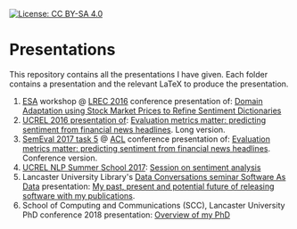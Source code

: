 [![License: CC BY-SA 4.0](https://licensebuttons.net/l/by-sa/4.0/80x15.png)](https://creativecommons.org/licenses/by-sa/4.0/)
# Presentations
This repository contains all the presentations I have given. Each folder contains a presentation and the relevant LaTeX to produce the presentation.

1. [ESA](http://gsi.dit.upm.es/esa2016/) workshop @ [LREC 2016](http://lrec2016.lrec-conf.org/en/) conference presentation of: [Domain Adaptation using Stock Market Prices to Refine Sentiment Dictionaries](./Domain%20Adaptation%20Dictionaries)
2. [UCREL 2016 presentation of](http://ucrel.lancs.ac.uk/crs/presentation.php?id=150): [Evaluation metrics matter: predicting sentiment from financial news headlines](./UCREL%20Eval%20Metrics). Long version.
3. [SemEval 2017 task 5](http://alt.qcri.org/semeval2017/task5/) @ [ACL](http://acl2017.org/) conference presentation of: [Evaluation metrics matter: predicting sentiment from financial news headlines](./SemEval%20Eval%20Metrics). Conference version.
4. [UCREL NLP Summer School 2017](http://ucrel.lancs.ac.uk/summerschool/nlp.php): [Session on sentiment analysis](./UCREL%20Summer%20School)
5. Lancaster University Library's [Data Conversations seminar Software As Data](http://wp.lancs.ac.uk/highly-relevant/2017/10/10/3rd-data-conversation-software-as-data-summary-and-slides/) presentation: [My past, present and potential future of
releasing software with my publications](./releasing%20software).
6. School of Computing and Communications (SCC), Lancaster University PhD conference 2018 presentation: [Overview of my PhD](./SCC%20PhD%20Conference)
